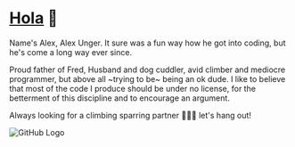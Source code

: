 # [Hola](https://www.youtube.com/watch?v=KXatvzWAzLU) 👋

Name's Alex, Alex Unger. It sure was a fun way how he got into coding, but he's come a long way ever since.

Proud father of Fred, Husband and dog cuddler, avid climber and mediocre programmer, but above all ~trying to be~ being an ok dude. I like to believe that most of the code I produce should be under no license, for the betterment of this discipline and to encourage an argument.

Always looking for a climbing sparring partner 🧗🏼‍♂️ let's hang out!

![GitHub Logo](https://media.giphy.com/media/2nKj62n7anS1y/giphy.gif)
